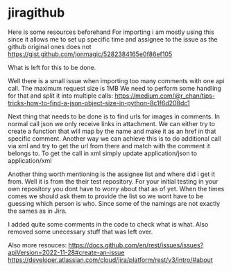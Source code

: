 # jiragithub
Here is some resources beforehand
For importing i am mostly using this since it allows me to set up specific time and assignee to the issue as the github original ones does not
https://gist.github.com/jonmagic/5282384165e0f86ef105

What is left for this to be done.

Well there is a small issue when importing too many comments with one api call.
The maximum request size is 1MB
We need to perform some handling for that and split it into multiple calls:
https://medium.com/@r_chan/tips-tricks-how-to-find-a-json-object-size-in-python-8c1f6d208dc1

Next thing that needs to be done is to find urls for images in comments. In normal call json we only receive links in attachment.
We can either try to create a function that will map by the name and make it as an href in that specific comment. 
Another way we can achieve this is to do additional call via xml and try to get the url from there and match with the comment it belongs to.
To get the call in xml simply update application/json to application/xml


Another thing worth mentioning is the assignee list and where did i get it from. Well it is from the their test repository.
For your initial testing in your own repository you dont have to worry about that as of yet. When the times comes we should ask them to provide
the list so we wont have to be guessing which person is who. Since some of the namings are not exactly the sames as in Jira.

I added quite some comments in the code to check what is what. Also removed some unecessary stuff that was left over.

Also more resouces:
https://docs.github.com/en/rest/issues/issues?apiVersion=2022-11-28#create-an-issue
https://developer.atlassian.com/cloud/jira/platform/rest/v3/intro/#about


